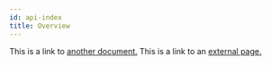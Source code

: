 ```yaml
---
id: api-index
title: Overview
---
```


This is a link to [another document.](doc3.md)
This is a link to an [external page.](http://www.example.com)
